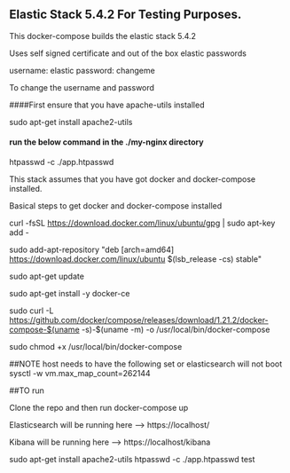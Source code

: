 ## Elastic Stack 5.4.2 For Testing Purposes.

This docker-compose builds the elastic stack 5.4.2

Uses self signed certificate and out of the box elastic passwords 

username: elastic
password: changeme

To change the username and password

####First ensure that you have apache-utils installed

sudo apt-get install apache2-utils

#### run the below command in the ./my-nginx directory

htpasswd -c ./app.htpasswd <newusername>


This stack assumes that you have got docker and docker-compose installed.

Basical steps to get docker and docker-compose installed

curl -fsSL https://download.docker.com/linux/ubuntu/gpg | sudo apt-key add -

sudo add-apt-repository "deb [arch=amd64] https://download.docker.com/linux/ubuntu $(lsb_release -cs) stable"

sudo apt-get update

sudo apt-get install -y docker-ce

sudo curl -L https://github.com/docker/compose/releases/download/1.21.2/docker-compose-$(uname -s)-$(uname -m) -o /usr/local/bin/docker-compose

sudo chmod +x /usr/local/bin/docker-compose

##NOTE host needs to have the following set or elasticsearch will not boot
sysctl -w vm.max_map_count=262144

##TO run

Clone the repo and then run docker-compose up

Elasticsearch will be running here --> 
https://localhost/

Kibana will be running here -->
https://localhost/kibana


sudo apt-get install apache2-utils 
htpasswd -c ./app.htpasswd test

